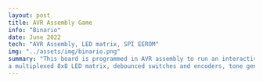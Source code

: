 ```yaml
---
layout: post
title: AVR Assembly Game
info: "Binario"
date: June 2022
tech: "AVR Assembly, LED matrix, SPI EEROM"
img: "../assets/img/binario.png"
summary: "This board is programmed in AVR assembly to run an interactive Binario game. Features on this board includes
a multiplexed 8x8 LED matrix, debounced switches and encoders, tone generation, and EEROM."
---
```

